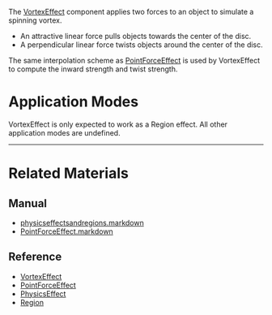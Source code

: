 The [VortexEffect](https://github.com/ArendDanielek/ZeroDocsTest/blob/master/code_reference/class_reference/VortexEffect.markdown) component applies two forces to an object to simulate a spinning vortex.
 - An attractive linear force pulls objects towards the center of the disc.
 - A perpendicular  linear force twists objects around the center of the disc.

The same interpolation scheme as [PointForceEffect](https://github.com/ArendDanielek/ZeroDocsTest/blob/master/zero_editor_documentation/zeromanual/physics/physicseffectsandregions/PointForceEffect.markdown) is used by VortexEffect to compute the inward strength and twist strength.

 #  Application Modes
VortexEffect is only expected to work as a Region effect. All other application modes are undefined.

---
 #  Related Materials
 ##  Manual
- [physicseffectsandregions.markdown](https://github.com/ArendDanielek/ZeroDocsTest/blob/master/zero_editor_documentation/zeromanual/physics/physicseffectsandregions.markdown)
- [PointForceEffect.markdown](https://github.com/ArendDanielek/ZeroDocsTest/blob/master/zero_editor_documentation/zeromanual/physics/physicseffectsandregions/PointForceEffect.markdown)

 ##  Reference
- [VortexEffect](https://github.com/ArendDanielek/ZeroDocsTest/blob/master/code_reference/class_reference/VortexEffect.markdown)
- [PointForceEffect](https://github.com/ArendDanielek/ZeroDocsTest/blob/master/code_reference/class_reference/PointForceEffect.markdown)
- [PhysicsEffect](https://github.com/ArendDanielek/ZeroDocsTest/blob/master/code_reference/class_reference/PhysicsEffect.markdown)
- [Region](https://github.com/ArendDanielek/ZeroDocsTest/blob/master/code_reference/class_reference/Region.markdown) 
  
  
  
  
  
  
  

 